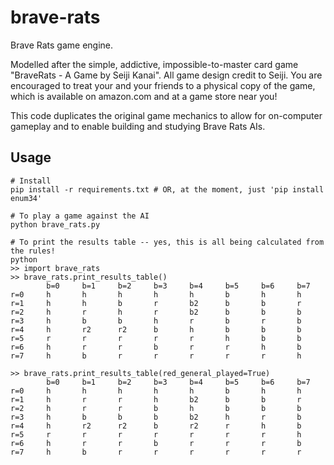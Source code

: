 brave-rats
==========

Brave Rats game engine.

Modelled after the simple, addictive, impossible-to-master card game "BraveRats - A Game by Seiji Kanai". 
All game design credit to Seiji.
You are encouraged to treat your and your friends to a physical copy of the game, which is available on amazon.com and at a game store near you! 

This code duplicates the original game mechanics to allow for on-computer gameplay and to enable building and studying Brave Rats AIs.

## Usage
    # Install
    pip install -r requirements.txt # OR, at the moment, just 'pip install enum34'
    
    # To play a game against the AI
    python brave_rats.py
    
    # To print the results table -- yes, this is all being calculated from the rules!
    python
    >> import brave_rats
    >> brave_rats.print_results_table()
            b=0     b=1     b=2     b=3     b=4     b=5     b=6     b=7
    r=0     h       h       h       h       h       b       h       h
    r=1     h       h       b       r       b2      b       b       r
    r=2     h       r       h       r       b2      b       b       b
    r=3     h       b       b       h       r       b       r       b
    r=4     h       r2      r2      b       h       b       b       b
    r=5     r       r       r       r       r       h       b       b
    r=6     h       r       r       b       r       r       h       b
    r=7     h       b       r       r       r       r       r       h

    >> brave_rats.print_results_table(red_general_played=True)
            b=0     b=1     b=2     b=3     b=4     b=5     b=6     b=7
    r=0     h       h       h       h       h       b       h       h
    r=1     h       r       r       h       b2      b       b       r
    r=2     h       r       r       b       h       b       b       b
    r=3     h       b       b       b       b2      h       r       b
    r=4     h       r2      r2      b       r2      r       h       b
    r=5     r       r       r       r       r       r       r       h
    r=6     h       r       r       b       r       r       r       b
    r=7     h       b       r       r       r       r       r       r
